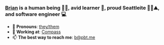 ### [Brian](https://pbt.me) is a human being 🧏🏻, avid learner 📖, proud Seattleite 🌃🌅⛰, and software engineer 💻
- 💬 **Pronouns**: [they/them](https://pronoun.is/they/them/.../themself)
- 🧭 **Working at**: [Compass](https://www.compass.com/careers/)
- 📫 **The best way to reach me**: [b@pbt.me](mailto:b@pbt.me)


<!--
**pbt/pbt** is a ✨ _special_ ✨ repository because its `README.md` (this file) appears on your GitHub profile.

Here are some ideas to get you started:

- 🔭 I’m currently working on ...
- 🌱 I’m currently learning ...
- 👯 I’m looking to collaborate on ...
- 🤔 I’m looking for help with ...
- 💬 Ask me about ...
- 📫 How to reach me: ...

- ⚡ Fun fact: ...
-->
